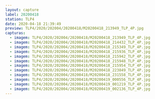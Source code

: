 ```yaml
---
layout: capture
label: 20200418
station: TLP4
date: 2020-04-18 21:39:49
preview: TLP4/2020/202004/20200418/M20200418_213949_TLP_4P.jpg
capturas:
  - imagem: TLP4/2020/202004/20200418/M20200418_213949_TLP_4P.jpg
  - imagem: TLP4/2020/202004/20200418/M20200418_214432_TLP_4P.jpg
  - imagem: TLP4/2020/202004/20200418/M20200418_215349_TLP_4P.jpg
  - imagem: TLP4/2020/202004/20200418/M20200418_215936_TLP_4P.jpg
  - imagem: TLP4/2020/202004/20200418/M20200418_215942_TLP_4P.jpg
  - imagem: TLP4/2020/202004/20200418/M20200418_215948_TLP_4P.jpg
  - imagem: TLP4/2020/202004/20200418/M20200418_215954_TLP_4P.jpg
  - imagem: TLP4/2020/202004/20200418/M20200418_223849_TLP_4P.jpg
  - imagem: TLP4/2020/202004/20200418/M20200418_231558_TLP_4P.jpg
  - imagem: TLP4/2020/202004/20200418/M20200419_000556_TLP_4P.jpg
  - imagem: TLP4/2020/202004/20200418/M20200419_001219_TLP_4P.jpg
  - imagem: TLP4/2020/202004/20200418/M20200419_002136_TLP_4P.jpg
---
```


